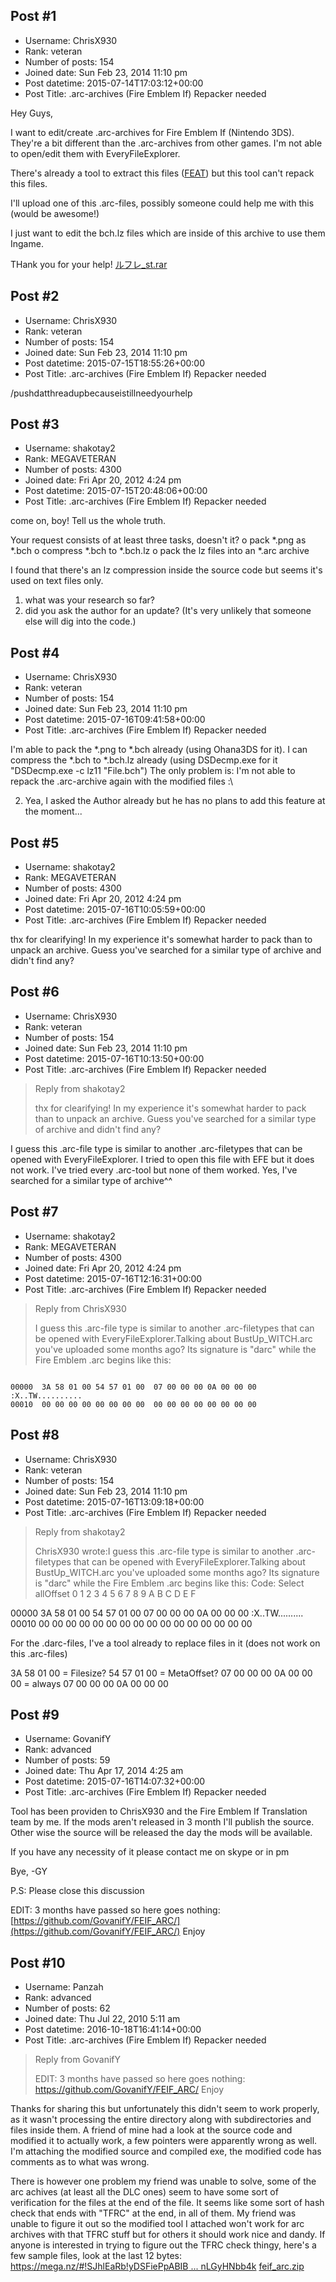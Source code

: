 ## Post #1
- Username: ChrisX930
- Rank: veteran
- Number of posts: 154
- Joined date: Sun Feb 23, 2014 11:10 pm
- Post datetime: 2015-07-14T17:03:12+00:00
- Post Title: .arc-archives (Fire Emblem If) Repacker needed

Hey Guys,

I want to edit/create .arc-archives for Fire Emblem If (Nintendo 3DS).
They're a bit different than the .arc-archives from other games. 
I'm not able to open/edit them with EveryFileExplorer.

There's already a tool to extract this files ([FEAT](https://github.com/SciresM/FEAT)) but this tool can't repack this files.

I'll upload one of this .arc-files, possibly someone could help me with this (would be awesome!)

I just want to edit the bch.lz files which are inside of this archive to use them Ingame.


THank you for your help!
[ルフレ_st.rar](https://xentaxbackup.github.io/file/9420_ルフレ_st.rar)
## Post #2
- Username: ChrisX930
- Rank: veteran
- Number of posts: 154
- Joined date: Sun Feb 23, 2014 11:10 pm
- Post datetime: 2015-07-15T18:55:26+00:00
- Post Title: .arc-archives (Fire Emblem If) Repacker needed

/pushdatthreadupbecauseistillneedyourhelp
## Post #3
- Username: shakotay2
- Rank: MEGAVETERAN
- Number of posts: 4300
- Joined date: Fri Apr 20, 2012 4:24 pm
- Post datetime: 2015-07-15T20:48:06+00:00
- Post Title: .arc-archives (Fire Emblem If) Repacker needed

come on, boy! Tell us the whole truth.  

Your request consists of at least three tasks, doesn't it?
o pack *.png as *.bch 
o compress *.bch to *.bch.lz
o pack the lz files into an *.arc archive

I found that there's an lz compression inside the source code but seems it's used on text files only.

1) what was your research so far?
2) did you ask the author for an update? (It's very unlikely that someone else will dig into the code.)
## Post #4
- Username: ChrisX930
- Rank: veteran
- Number of posts: 154
- Joined date: Sun Feb 23, 2014 11:10 pm
- Post datetime: 2015-07-16T09:41:58+00:00
- Post Title: .arc-archives (Fire Emblem If) Repacker needed

I'm able to pack the *.png to *.bch already  (using Ohana3DS for it).
I can compress the *.bch to *.bch.lz already  (using DSDecmp.exe for it "DSDecmp.exe -c lz11 "File.bch")
The only problem is: I'm not able to repack the .arc-archive again with the modified files :\

2) Yea, I asked the Author already but he has no plans to add this feature at the moment...
## Post #5
- Username: shakotay2
- Rank: MEGAVETERAN
- Number of posts: 4300
- Joined date: Fri Apr 20, 2012 4:24 pm
- Post datetime: 2015-07-16T10:05:59+00:00
- Post Title: .arc-archives (Fire Emblem If) Repacker needed

thx for clearifying!
In my experience it's somewhat harder to pack than to unpack an archive.
Guess you've searched for a similar type of archive and didn't find any?
## Post #6
- Username: ChrisX930
- Rank: veteran
- Number of posts: 154
- Joined date: Sun Feb 23, 2014 11:10 pm
- Post datetime: 2015-07-16T10:13:50+00:00
- Post Title: .arc-archives (Fire Emblem If) Repacker needed

> Reply from shakotay2
>
> thx for clearifying!
In my experience it's somewhat harder to pack than to unpack an archive.
Guess you've searched for a similar type of archive and didn't find any?

I guess this .arc-file type is similar to another .arc-filetypes that can be opened with EveryFileExplorer.
I tried to open this file with EFE but it does not work.
I've tried every .arc-tool but none of them worked.
Yes, I've searched for a similar type of archive^^
## Post #7
- Username: shakotay2
- Rank: MEGAVETERAN
- Number of posts: 4300
- Joined date: Fri Apr 20, 2012 4:24 pm
- Post datetime: 2015-07-16T12:16:31+00:00
- Post Title: .arc-archives (Fire Emblem If) Repacker needed

> Reply from ChrisX930
>
> I guess this .arc-file type is similar to another .arc-filetypes that can be opened with EveryFileExplorer.Talking about BustUp_WITCH.arc you've uploaded some months ago? Its signature is "darc" while the Fire Emblem .arc begins like this:

```

00000  3A 58 01 00 54 57 01 00  07 00 00 00 0A 00 00 00   :X..TW..........
00010  00 00 00 00 00 00 00 00  00 00 00 00 00 00 00 00
```
## Post #8
- Username: ChrisX930
- Rank: veteran
- Number of posts: 154
- Joined date: Sun Feb 23, 2014 11:10 pm
- Post datetime: 2015-07-16T13:09:18+00:00
- Post Title: .arc-archives (Fire Emblem If) Repacker needed

> Reply from shakotay2
>
> ChrisX930 wrote:I guess this .arc-file type is similar to another .arc-filetypes that can be opened with EveryFileExplorer.Talking about BustUp_WITCH.arc you've uploaded some months ago? Its signature is "darc" while the Fire Emblem .arc begins like this:
Code: Select allOffset  0  1  2  3  4  5  6  7   8  9  A  B  C  D  E  F

00000  3A 58 01 00 54 57 01 00  07 00 00 00 0A 00 00 00   :X..TW..........
00010  00 00 00 00 00 00 00 00  00 00 00 00 00 00 00 00

For the .darc-files, I've a tool already to replace files in it (does not work on this .arc-files)

3A 58 01 00 = Filesize?
54 57 01 00 = MetaOffset?
07 00 00 00 0A 00 00 00 = always 07 00 00 00 0A 00 00 00
## Post #9
- Username: GovanifY
- Rank: advanced
- Number of posts: 59
- Joined date: Thu Apr 17, 2014 4:25 am
- Post datetime: 2015-07-16T14:07:32+00:00
- Post Title: .arc-archives (Fire Emblem If) Repacker needed

Tool has been providen to ChrisX930 and the Fire Emblem If Translation team by me.
If the mods aren't released in 3 month I'll publish the source. Other wise the source will be released the day the mods will be available.

If you have any necessity of it please contact me on skype or in pm

Bye,
-GY

P.S: Please close this discussion

EDIT: 3 months have passed so here goes nothing: [https://github.com/GovanifY/FEIF_ARC/](https://github.com/GovanifY/FEIF_ARC/)
Enjoy
## Post #10
- Username: Panzah
- Rank: advanced
- Number of posts: 62
- Joined date: Thu Jul 22, 2010 5:11 am
- Post datetime: 2016-10-18T16:41:14+00:00
- Post Title: .arc-archives (Fire Emblem If) Repacker needed

> Reply from GovanifY
>
> EDIT: 3 months have passed so here goes nothing: https://github.com/GovanifY/FEIF_ARC/
Enjoy

Thanks for sharing this but unfortunately this didn't seem to work properly, as it wasn't processing the entire directory along with subdirectories and files inside them.
A friend of mine had a look at the source code and modified it to actually work, a few pointers were apparently wrong as well.
I'm attaching the modified source and compiled exe, the modified code has comments as to what was wrong.

There is however one problem my friend was unable to solve, some of the arc achives (at least all the DLC ones) seem to have some sort of verification for the files at the end of the file.
It seems like some sort of hash check that ends with "TFRC" at the end, in all of them. My friend was unable to figure it out so the modified tool I attached won't work for arc archives with that TFRC stuff but for others it should work nice and dandy.
If anyone is interested in trying to figure out the TFRC check thingy, here's a few sample files, look at the last 12 bytes:
[https://mega.nz/#!SJhlEaRb!yDSFiePpABIB ... nLGyHNbb4k](https://mega.nz/#!SJhlEaRb!yDSFiePpABIBd_bFBwUeGexnDTFKM9VAlnLGyHNbb4k)
[feif_arc.zip](https://xentaxbackup.github.io/file/11803_feif_arc.zip)
